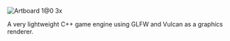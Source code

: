 <p align="center">
  
![Artboard 1@0 3x](https://github.com/user-attachments/assets/7a64bea3-ec76-49d2-96e4-61bedc8b172b)

A very lightweight C++ game engine using GLFW and Vulcan as a graphics renderer.
</p>
